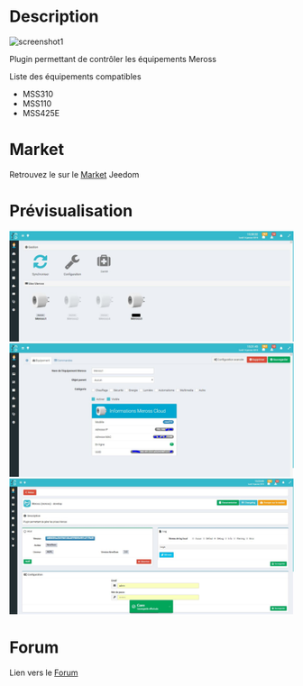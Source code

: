 # Description
![screenshot1](../images/meross_icon.png)

Plugin permettant de contrôler les équipements Meross

Liste des équipements compatibles
- MSS310
- MSS110
- MSS425E

# Market

Retrouvez le sur le [Market](https://www.jeedom.com/market/index.php?v=d&p=market&type=plugin&&name=Plugin) Jeedom


# Prévisualisation

![screenshot2](../images/meross1.jpg)
![screenshot3](../images/meross2.jpg)
![screenshot4](../images/meross3.jpg)

# Forum

Lien vers le [Forum](https://www.nextdom.org/forum/plugins-nextdom/plugin-meross)

